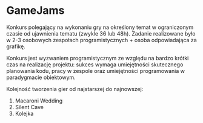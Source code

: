 # GameJams

Konkurs polegający na wykonaniu gry na określony temat w ograniczonym czasie od ujawnienia tematu (zwykle 36 lub 48h).
Zadanie realizowane było w 2-3 osobowych zespołach programistycznych + osoba odpowiadająca za grafikę.

Konkurs jest wyzwaniem programistycznym ze względu na bardzo krótki czas na realizację projektu:
sukces wymaga umiejętności skutecznego planowania kodu, pracy w zespole oraz umiejętności programowania w paradygmacie obiektowym.

Kolejność tworzenia gier od najstarszej do najnowszej:
1. Macaroni Wedding
2. Silent Cave
3. Kolejka

